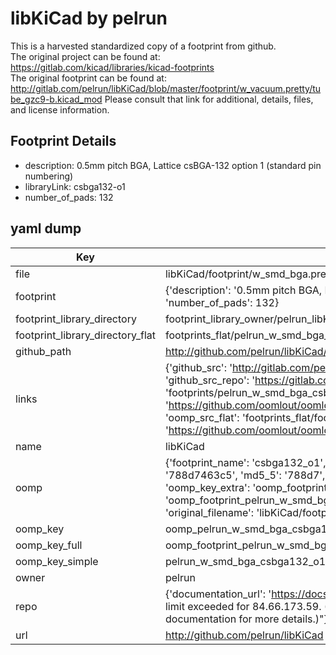 # libKiCad by pelrun  
This is a harvested standardized copy of a footprint from github.  
The original project can be found at:  
https://gitlab.com/kicad/libraries/kicad-footprints  
The original footprint can be found at:
http://gitlab.com/pelrun/libKiCad/blob/master/footprint/w_vacuum.pretty/tube_gzc9-b.kicad_mod
Please consult that link for additional, details, files, and license information.  
## Footprint Details
* description: 0.5mm pitch BGA, Lattice csBGA-132 option 1 (standard pin numbering)  
* libraryLink: csbga132-o1  
* number_of_pads: 132  
## yaml dump  
| Key | Value |  
| --- | --- |  
| file | libKiCad/footprint/w_smd_bga.pretty/csbga132-o1.kicad_mod |  
| footprint | {'description': '0.5mm pitch BGA, Lattice csBGA-132 option 1 (standard pin numbering)', 'libraryLink': 'csbga132-o1', 'number_of_pads': 132} |  
| footprint_library_directory | footprint_library_owner/pelrun_libKiCad |  
| footprint_library_directory_flat | footprints_flat/pelrun_w_smd_bga_csbga132_o1/working |  
| github_path | http://github.com/pelrun/libKiCad/blob/master/footprint/w_smd_bga.pretty/csbga132-o1.kicad_mod |  
| links | {'github_src': 'http://gitlab.com/pelrun/libKiCad/blob/master/footprint/w_vacuum.pretty/tube_gzc9-b.kicad_mod', 'github_src_repo': 'https://gitlab.com/kicad/libraries/kicad-footprints', 'oomp_bot': 'footprints/pelrun_w_smd_bga_csbga132_o1/working', 'oomp_bot_github': 'https://github.com/oomlout/oomlout_oomp_footprint_bot/tree/main/footprints/pelrun_w_smd_bga_csbga132_o1/working', 'oomp_src_flat': 'footprints_flat/footprints_flat/pelrun_w_smd_bga_csbga132_o1/working', 'oomp_src_flat_github': 'https://github.com/oomlout/oomlout_oomp_footprint_src/tree/main/footprints_flat/pelrun_w_smd_bga_csbga132_o1/working'} |  
| name | libKiCad |  
| oomp | {'footprint_name': 'csbga132_o1', 'library_name': 'w_smd_bga', 'md5': '788d7463c514225dbd43d6f196acbb97', 'md5_10': '788d7463c5', 'md5_5': '788d7', 'md5_6': '788d74', 'oomp_key': 'oomp_pelrun_w_smd_bga_csbga132_o1', 'oomp_key_extra': 'oomp_footprint_pelrun_w_smd_bga_csbga132_o1', 'oomp_key_full': 'oomp_footprint_pelrun_w_smd_bga_csbga132_o1_788d74', 'oomp_key_simple': 'pelrun_w_smd_bga_csbga132_o1', 'original_filename': 'libKiCad/footprint/w_smd_bga.pretty/csbga132-o1.kicad_mod', 'owner_name': 'pelrun'} |  
| oomp_key | oomp_pelrun_w_smd_bga_csbga132_o1 |  
| oomp_key_full | oomp_footprint_pelrun_w_smd_bga_csbga132_o1 |  
| oomp_key_simple | pelrun_w_smd_bga_csbga132_o1 |  
| owner | pelrun |  
| repo | {'documentation_url': 'https://docs.github.com/rest/overview/resources-in-the-rest-api#rate-limiting', 'message': "API rate limit exceeded for 84.66.173.59. (But here's the good news: Authenticated requests get a higher rate limit. Check out the documentation for more details.)"} |  
| url | http://github.com/pelrun/libKiCad |  

